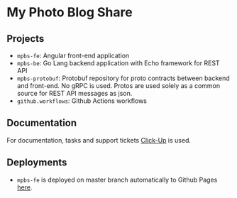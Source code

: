 # My Photo Blog Share

## Projects

- `mpbs-fe`: Angular front-end application
- `mpbs-be`: Go Lang backend application with Echo framework for REST API
- `mpbs-protobuf`: Protobuf repository for proto contracts between backend and front-end. No gRPC is used. Protos are used solely as a common source for REST API messages as json. 
- `github.workflows`: Github Actions workflows


## Documentation
For documentation, tasks and support tickets [Click-Up](https://app.clickup.com/9004021818/v/s/90040045461) is used.

## Deployments
- `mpbs-fe` is deployed on master branch automatically to Github Pages [here](https://karltaal.github.io/my-photo-blog-share).
